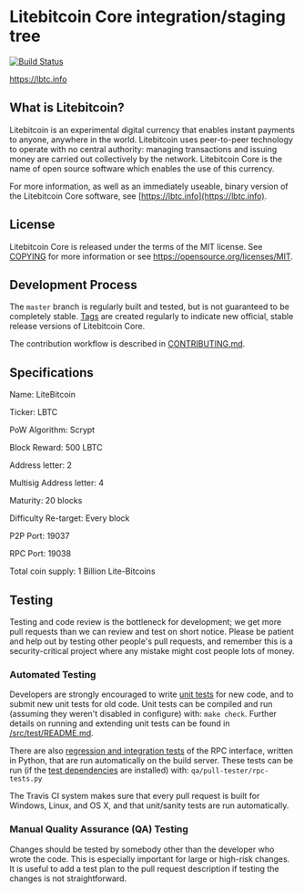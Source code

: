 Litebitcoin Core integration/staging tree
=====================================

[![Build Status](https://travis-ci.org/litebitcoins/litebitcoin.svg?branch=master)](https://travis-ci.org/litebitcoins/litebitcoin)

https://lbtc.info

What is Litebitcoin?
-------------------

Litebitcoin is an experimental digital currency that enables instant payments to
anyone, anywhere in the world. Litebitcoin uses peer-to-peer technology to operate
with no central authority: managing transactions and issuing money are carried
out collectively by the network. Litebitcoin Core is the name of open source
software which enables the use of this currency.

For more information, as well as an immediately useable, binary version of
the Litebitcoin Core software, see [https://lbtc.info](https://lbtc.info).

License
-------

Litebitcoin Core is released under the terms of the MIT license. See [COPYING](COPYING) for more
information or see https://opensource.org/licenses/MIT.

Development Process
-------------------

The `master` branch is regularly built and tested, but is not guaranteed to be
completely stable. [Tags](https://github.com/litebitcoins/litebitcoin/tags) are created
regularly to indicate new official, stable release versions of Litebitcoin Core.

The contribution workflow is described in [CONTRIBUTING.md](CONTRIBUTING.md).



Specifications
--------------

Name: LiteBitcoin

Ticker: LBTC

PoW Algorithm: Scrypt

Block Reward: 500 LBTC

Address letter: 2

Multisig Address letter: 4

Maturity: 20 blocks

Difficulty Re-target: Every block

P2P Port: 19037

RPC Port: 19038

Total coin supply: 1 Billion Lite-Bitcoins



Testing
-------

Testing and code review is the bottleneck for development; we get more pull
requests than we can review and test on short notice. Please be patient and help out by testing
other people's pull requests, and remember this is a security-critical project where any mistake might cost people
lots of money.

### Automated Testing

Developers are strongly encouraged to write [unit tests](src/test/README.md) for new code, and to
submit new unit tests for old code. Unit tests can be compiled and run
(assuming they weren't disabled in configure) with: `make check`. Further details on running
and extending unit tests can be found in [/src/test/README.md](/src/test/README.md).

There are also [regression and integration tests](/qa) of the RPC interface, written
in Python, that are run automatically on the build server.
These tests can be run (if the [test dependencies](/qa) are installed) with: `qa/pull-tester/rpc-tests.py`

The Travis CI system makes sure that every pull request is built for Windows, Linux, and OS X, and that unit/sanity tests are run automatically.

### Manual Quality Assurance (QA) Testing

Changes should be tested by somebody other than the developer who wrote the
code. This is especially important for large or high-risk changes. It is useful
to add a test plan to the pull request description if testing the changes is
not straightforward.
